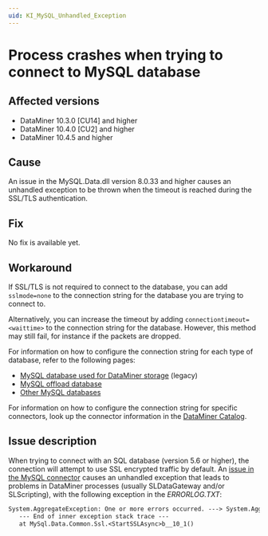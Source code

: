 ```yaml
---
uid: KI_MySQL_Unhandled_Exception
---
```


# Process crashes when trying to connect to MySQL database

## Affected versions

- DataMiner 10.3.0 [CU14] and higher
- DataMiner 10.4.0 [CU2] and higher
- DataMiner 10.4.5 and higher

## Cause

An issue in the MySQL.Data.dll version 8.0.33 and higher causes an unhandled exception to be thrown when the timeout is reached during the SSL/TLS authentication.

## Fix

No fix is available yet.

## Workaround

If SSL/TLS is not required to connect to the database, you can add `sslmode=none` to the connection string for the database you are trying to connect to.

Alternatively, you can increase the timeout by adding `connectiontimeout=<waittime>` to the connection string for the database. However, this method may still fail, for instance if the packets are dropped.

For information on how to configure the connection string for each type of database, refer to the following pages:

- [MySQL database used for DataMiner storage](xref:Configuring_MySQL_database_in_Cube) (legacy)
- [MySQL offload database](xref:Setting_up_an_offload_database)
- [Other MySQL databases](xref:Configuring_an_additional_database)

For information on how to configure the connection string for specific connectors, look up the connector information in the [DataMiner Catalog](https://catalog.dataminer.services/).

## Issue description

When trying to connect with an SQL database (version 5.6 or higher), the connection will attempt to use SSL encrypted traffic by default. An [issue in the MySQL connector](https://bugs.mysql.com/bug.php?id=115572) causes an unhandled exception that leads to problems in DataMiner processes (usually SLDataGateway and/or SLScripting), with the following exception in the *ERRORLOG.TXT*:

```txt
System.AggregateException: One or more errors occurred. ---> System.AggregateException: Authentication to host '<host>' failed. ---> System.IO.IOException: I/O error occurred.
   --- End of inner exception stack trace ---
   at MySql.Data.Common.Ssl.<StartSSLAsync>b__10_1()
```
